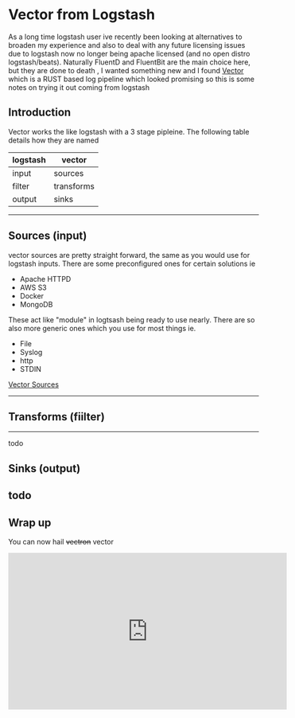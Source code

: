 # Vector from Logstash

As a long time logstash user ive recently been looking at alternatives to broaden my experience and also to deal with any future licensing issues due to logstash now no longer being apache licensed (and no open distro logstash/beats). Naturally FluentD and FluentBit are the main choice here, but they are done to death , I wanted something new and I found [Vector](https://vector.dev/) which is a RUST based log pipeline which looked promising so this is some notes on trying it out coming from logstash

## Introduction

Vector works the like logstash with a 3 stage pipleine. The following table details how they are named

| logstash | vector |
| ----- | ----- |
| input | sources|
| filter | transforms|
| output | sinks |

--- 
## Sources (input)

vector sources are pretty straight forward, the same as you would use for logstash inputs. There are some preconfigured ones for certain solutions ie

* Apache HTTPD
* AWS S3
* Docker 
* MongoDB

These act like "module" in logtsash being ready to use nearly. There are so also more generic ones which you use for most things ie.

* File
* Syslog
* http
* STDIN

[Vector Sources](https://vector.dev/docs/reference/configuration/sources/)

---

## Transforms (fiilter)
---
todo

## Sinks (output)
todo
---
## Wrap up

You can now hail <s>vectron</s> vector

<iframe width="560" height="315" src="https://www.youtube-nocookie.com/embed/icTrzUuWlHI" title="YouTube video player" frameborder="0" allow="accelerometer; autoplay; clipboard-write; encrypted-media; gyroscope; picture-in-picture" allowfullscreen></iframe>